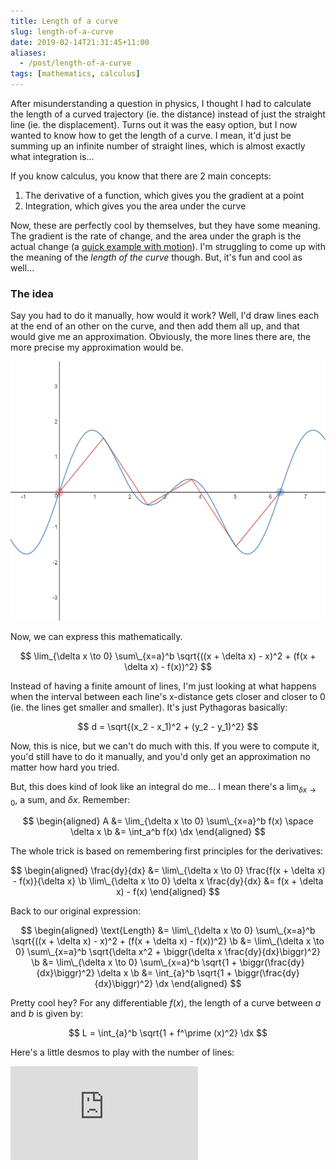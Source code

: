 ```yaml
---
title: Length of a curve
slug: length-of-a-curve
date: 2019-02-14T21:31:45+11:00
aliases:
  - /post/length-of-a-curve
tags: [mathematics, calculus]
---
```


After misunderstanding a question in physics, I thought I had to calculate the
length of a curved trajectory (ie. the distance) instead of just the straight
line (ie. the displacement). Turns out it was the easy option, but I now wanted
to know how to get the length of a curve. I mean, it'd just be summing up
an infinite number of straight lines, which is almost exactly what integration
is...<!--more-->

If you know calculus, you know that there are 2 main concepts:

1. The derivative of a function, which gives you the gradient at a point
2. Integration, which gives you the area under the curve

Now, these are perfectly cool by themselves, but they have some meaning. The
gradient is the rate of change, and the area under the graph is the actual
change (a [quick example with motion](/post/motion-and-calculus.md)).
I'm struggling to come up with the meaning of the *length of the curve*
though. But, it's fun and cool as well...

### The idea

Say you had to do it manually, how would it work? Well, I'd draw lines each at
the end of an other on the curve, and then add them all up, and that would give
me an approximation. Obviously, the more lines there are, the more precise my
approximation would be.

<p class="center">
<img src="/img/length-curve-approximation.png"
	 alt='length of a curve by drawing lines at various points on the curve and summing them up'>
</p>

Now, we can express this mathematically.

$$
\lim_{\delta x \to 0} \sum\_{x=a}^b \sqrt{((x + \delta x) - x)^2 + (f(x + \delta x) - f(x))^2}
$$

Instead of having a finite amount of lines, I'm just looking at what happens when
the interval between each line's x-distance gets closer and closer to 0 (ie.
the lines get smaller and smaller). It's just Pythagoras basically:

$$
d = \sqrt{(x_2 - x_1)^2 + (y_2 - y_1)^2}
$$

Now, this is nice, but we can't do much with this. If you were to compute it,
you'd still have to do it manually, and you'd only get an approximation no matter
how hard you tried.

But, this does kind of look like an integral do me... I mean there's a
$\lim_{\delta x \to 0}$, a sum, and $\delta x$. Remember:

$$
\begin{aligned}
A &= \lim_{\delta x \to 0} \sum\_{x=a}^b f(x) \space \delta x \b
&= \int_a^b f(x) \dx
\end{aligned}
$$

The whole trick is based on remembering first principles for the derivatives:

$$
\begin{aligned}
\frac{dy}{dx} &= \lim\_{\delta x \to 0} \frac{f(x + \delta x) - f(x)}{\delta x} \b
\lim\_{\delta x \to 0} \delta x \frac{dy}{dx} &= f(x + \delta x) - f(x)
\end{aligned}
$$

Back to our original expression:

$$
\begin{aligned}
\text{Length} &= \lim\_{\delta x \to 0} \sum\_{x=a}^b \sqrt{((x + \delta x) - x)^2 + (f(x + \delta x) - f(x))^2} \b
&= \lim\_{\delta x \to 0} \sum\_{x=a}^b \sqrt{\delta x^2 + \biggr(\delta x \frac{dy}{dx}\biggr)^2} \b
&= \lim\_{\delta x \to 0} \sum\_{x=a}^b \sqrt{1 + \biggr(\frac{dy}{dx}\biggr)^2} \delta x \b
&= \int_{a}^b \sqrt{1 + \biggr(\frac{dy}{dx}\biggr)^2} \dx
\end{aligned}
$$

Pretty cool hey? For any differentiable $f(x)$, the length of a curve between
$a$ and $b$ is given by:

$$
L = \int_{a}^b \sqrt{1 + f^\prime (x)^2} \dx
$$

Here's a little desmos to play with the number of lines:

<iframe src="https://www.desmos.com/calculator/bkqwylwhlk?embed" class='desmos' frameborder=0></iframe>

